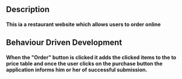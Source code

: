 ## Description

#### This ia a restaurant website which allows users to order online

## Behaviour Driven Development

#### When the "Order" button is clicked it adds the clicked items to the to price table and once the user clicks on the purchase button the application informs him or her of successful submission. 

####


